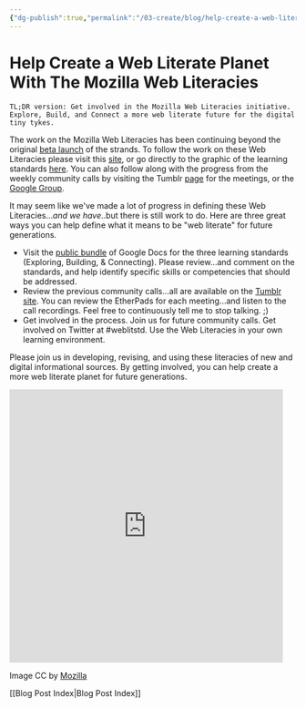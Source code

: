 ```yaml
---
{"dg-publish":true,"permalink":"/03-create/blog/help-create-a-web-literate-planet-with-the-mozilla-web-literacies/","title":"Help Create a Web Literate Planet With The Mozilla Web Literacies","tags":["mozilla","webliteracy"]}
---
```


# Help Create a Web Literate Planet With The Mozilla Web Literacies

```
TL;DR version: Get involved in the Mozilla Web Literacies initiative. Explore, Build, and Connect a more web literate future for the digital tiny tykes.
```

The work on the Mozilla Web Literacies has been continuing beyond the original [beta launch](http://thenextweb.com/insider/2013-06-03/mozilla-readying-first-draft-of-its-web-literacy-standard-a-framework-for-learning-on-the-internet/) of the strands. To follow the work on these Web Literacies please visit this [site](https://wiki.mozilla.org/Learning/WebLiteracyStandard), or go directly to the graphic of the learning standards [here](https://wiki.mozilla.org/Learning/WebLiteracyStandard/CompetencyGrid). You can also follow along with the progress from the weekly community calls by visiting the Tumblr [page](http://weblitstd.tumblr.com/) for the meetings, or the [Google Group](https://groups.google.com/forum/#!forum/mozilla.webmaker).

It may seem like we've made a lot of progress in defining these Web Literacies..._and we have_..but there is still work to do. Here are three great ways you can help define what it means to be "web literate" for future generations.

- Visit the [public bundle](http://bitly.com/bundles/dajbelshaw/1) of Google Docs for the three learning standards (Exploring, Building, & Connecting). Please review...and comment on the standards, and help identify specific skills or competencies that should be addressed.
- Review the previous community calls...all are available on the [Tumblr site](http://weblitstd.tumblr.com/). You can review the EtherPads for each meeting...and listen to the call recordings. Feel free to continuously tell me to stop talking. ;)
- Get involved in the process. Join us for future community calls. Get involved on Twitter at #weblitstd. Use the Web Literacies in your own learning environment.

Please join us in developing, revising, and using these literacies of new and digital informational sources. By getting involved, you can help create a more web literate planet for future generations.

<iframe src="https://vine.co/v/hzZ07d93pgW/embed/simple" height="480" width="480" frameborder="0"></iframe>

<script charset="utf-8" type="text/javascript" src="//platform.vine.co/static/scripts/embed.js" async></script>

Image CC by [Mozilla](https://wiki.mozilla.org/Learning/WebLiteracyStandard/CompetencyGrid)

[[Blog Post Index\|Blog Post Index]]